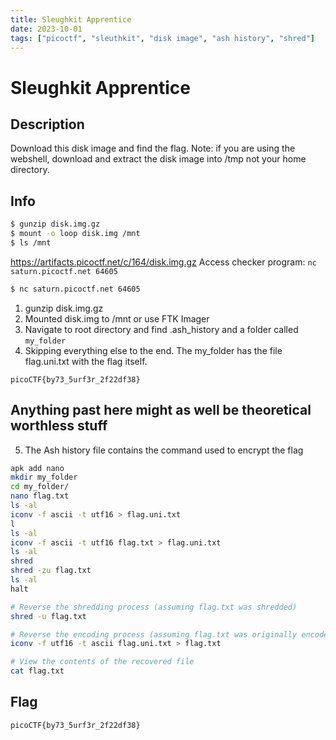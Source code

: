 ```yaml
---
title: Sleughkit Apprentice
date: 2023-10-01
tags: ["picoctf", "sleuthkit", "disk image", "ash history", "shred"]
---
```


# Sleughkit Apprentice

## Description

Download this disk image and find the flag.
Note: if you are using the webshell, download and extract the disk image into /tmp not your home directory.

## Info

```bash
$ gunzip disk.img.gz
$ mount -o loop disk.img /mnt
$ ls /mnt
```
<https://artifacts.picoctf.net/c/164/disk.img.gz>
Access checker program: `nc saturn.picoctf.net 64605`

```bash
$ nc saturn.picoctf.net 64605
```

1. gunzip disk.img.gz
2. Mounted disk.img to /mnt or use FTK Imager
3. Navigate to root directory and find .ash_history and a folder called `my_folder`
4. Skipping everything else to the end. The my_folder has the file flag.uni.txt with the flag itself.

`picoCTF{by73_5urf3r_2f22df38}`

## Anything past here might as well be theoretical worthless stuff

5. The Ash history file contains the command used to encrypt the flag

```bash
apk add nano
mkdir my_folder
cd my_folder/
nano flag.txt
ls -al
iconv -f ascii -t utf16 > flag.uni.txt
l
ls -al
iconv -f ascii -t utf16 flag.txt > flag.uni.txt
ls -al
shred
shred -zu flag.txt 
ls -al
halt
```

```bash
# Reverse the shredding process (assuming flag.txt was shredded)
shred -u flag.txt

# Reverse the encoding process (assuming flag.txt was originally encoded from ASCII to UTF-16)
iconv -f utf16 -t ascii flag.uni.txt > flag.txt

# View the contents of the recovered file
cat flag.txt
```

## Flag

`picoCTF{by73_5urf3r_2f22df38}`
